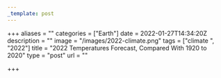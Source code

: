 ```yaml
---
_template: post
---
```


+++
aliases = ""
categories = ["Earth"]
date = 2022-01-27T14:34:20Z
description = ""
image = "/images/2022-climate.png"
tags = ["climate ", "2022"]
title = "2022 Temperatures Forecast, Compared With 1920 to 2020"
type = "post"
url = ""

+++
